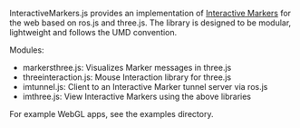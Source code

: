 InteractiveMarkers.js provides an implementation of [Interactive Markers](http://www.ros.org/wiki/interactive_markers) 
for the web based on ros.js and three.js.
The library is designed to be modular, lightweight and follows the UMD convention. 

Modules:
 * markersthree.js: Visualizes Marker messages in three.js
 * threeinteraction.js: Mouse Interaction library for three.js
 * imtunnel.js: Client to an Interactive Marker tunnel server via ros.js
 * imthree.js: View Interactive Markers using the above libraries

For example WebGL apps, see the examples directory.
